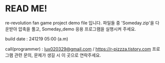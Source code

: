 # READ ME! 
re-revolution fan game project demo file 입니다.
파일들 중 'Someday.zip'을 다운받아 압축을 풀고, Someday_demo 응용 프로그램을 실행시켜 주세요.



build date : 241219 05:00 (a.m)

call(programmer) : lux020329@gmail.com / https://r-pizzza.tistory.com
프로그램 관련 문의, 문제가 생길 시 이 곳으로 연락주세요.
